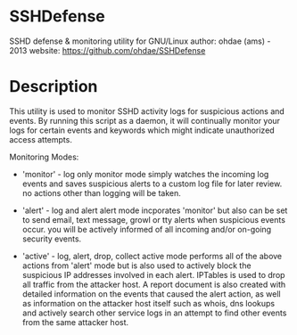 SSHDefense
==========
SSHD defense &amp; monitoring utility for GNU/Linux
author:  ohdae (ams) - 2013
website: https://github.com/ohdae/SSHDefense

Description
===========
This utility is used to monitor SSHD activity logs for
suspicious actions and events. By running this script as
a daemon, it will continually monitor your logs for certain
events and keywords which might indicate unauthorized access attempts.

Monitoring Modes:
* 'monitor' - log only
  monitor mode simply watches the incoming log events
  and saves suspicious alerts to a custom log file for
  later review. no actions other than logging will be taken.

* 'alert' - log and alert
  alert mode incporates 'monitor' but also can be set to
  send email, text message, growl or tty alerts when suspicious
  events occur. you will be actively informed of all incoming and/or
  on-going security events.

* 'active' - log, alert, drop, collect
  active mode performs all of the above actions from
  'alert' mode but is also used to actively block the
  suspicious IP addresses involved in each alert. IPTables
  is used to drop all traffic from the attacker host.
  A report document is also created with detailed information
  on the events that caused the alert action, as well as
  information on the attacker host itself such as whois, dns
  lookups and actively search other service logs in an attempt
  to find other events from the same attacker host.
